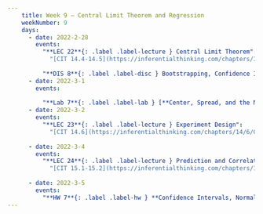 ```yaml
---
    title: Week 9 – Central Limit Theorem and Regression
    weekNumber: 9
    days:
      - date: 2022-2-28
        events:
          "**LEC 22**{: .label .label-lecture } Central Limit Theorem":
            "[CIT 14.4-14.5](https://inferentialthinking.com/chapters/14/4/Central_Limit_Theorem.html)"
                
          "**DIS 8**{: .label .label-disc } Bootstrapping, Confidence Intervals, and the Normal Curve":
      - date: 2022-3-1
        events:
          
          "**Lab 7**{: .label .label-lab } [**Center, Spread, and the Normal Distribution (due 3/1)**](http://datahub.ucsd.edu/user-redirect/git-sync?repo=https://github.com/dsc-courses/dsc10-2022-wi&subPath=labs/07-su_normal_clt/lab.ipynb)":
      - date: 2022-3-2
        events:
          "**LEC 23**{: .label .label-lecture } Experiment Design":
            "[CIT 14.6](https://inferentialthinking.com/chapters/14/6/Choosing_a_Sample_Size.html)"
                
      - date: 2022-3-4
        events:
          "**LEC 24**{: .label .label-lecture } Prediction and Correlation":
            "[CIT 15.1-15.2](https://inferentialthinking.com/chapters/15/Prediction.html)"
              
      - date: 2022-3-5
        events:
          "**HW 7**{: .label .label-hw } **Confidence Intervals, Normal Distributions, and the CLT (due 3/5)**":
---
```

